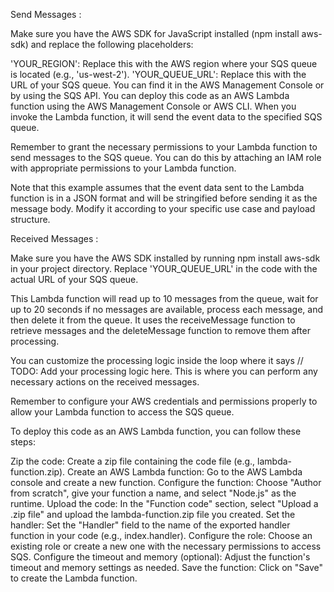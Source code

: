 Send Messages :

Make sure you have the AWS SDK for JavaScript installed (npm install aws-sdk) and replace the following placeholders:

'YOUR_REGION': Replace this with the AWS region where your SQS queue is located (e.g., 'us-west-2').
'YOUR_QUEUE_URL': Replace this with the URL of your SQS queue. You can find it in the AWS Management Console or by using the SQS API.
You can deploy this code as an AWS Lambda function using the AWS Management Console or AWS CLI. When you invoke the Lambda function, it will send the event data to the specified SQS queue.

Remember to grant the necessary permissions to your Lambda function to send messages to the SQS queue. You can do this by attaching an IAM role with appropriate permissions to your Lambda function.

Note that this example assumes that the event data sent to the Lambda function is in a JSON format and will be stringified before sending it as the message body. Modify it according to your specific use case and payload structure.

Received Messages :

Make sure you have the AWS SDK installed by running npm install aws-sdk in your project directory. Replace 'YOUR_QUEUE_URL' in the code with the actual URL of your SQS queue.

This Lambda function will read up to 10 messages from the queue, wait for up to 20 seconds if no messages are available, process each message, and then delete it from the queue. It uses the receiveMessage function to retrieve messages and the deleteMessage function to remove them after processing.

You can customize the processing logic inside the loop where it says // TODO: Add your processing logic here. This is where you can perform any necessary actions on the received messages.

Remember to configure your AWS credentials and permissions properly to allow your Lambda function to access the SQS queue.

To deploy this code as an AWS Lambda function, you can follow these steps:

Zip the code: Create a zip file containing the code file (e.g., lambda-function.zip).
Create an AWS Lambda function: Go to the AWS Lambda console and create a new function.
Configure the function: Choose "Author from scratch", give your function a name, and select "Node.js" as the runtime.
Upload the code: In the "Function code" section, select "Upload a .zip file" and upload the lambda-function.zip file you created.
Set the handler: Set the "Handler" field to the name of the exported handler function in your code (e.g., index.handler).
Configure the role: Choose an existing role or create a new one with the necessary permissions to access SQS.
Configure the timeout and memory (optional): Adjust the function's timeout and memory settings as needed.
Save the function: Click on "Save" to create the Lambda function.